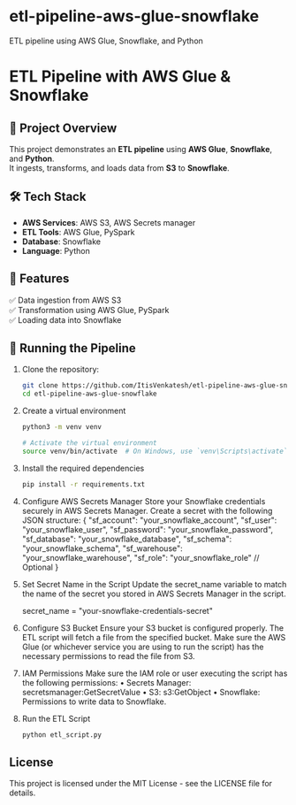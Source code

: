 # etl-pipeline-aws-glue-snowflake
ETL pipeline using AWS Glue, Snowflake, and Python
# ETL Pipeline with AWS Glue & Snowflake

## 🚀 Project Overview
This project demonstrates an **ETL pipeline** using **AWS Glue**, **Snowflake**, and **Python**.  
It ingests, transforms, and loads data from **S3** to **Snowflake**.

## 🛠️ Tech Stack
- **AWS Services**: AWS S3, AWS Secrets manager
- **ETL Tools**: AWS Glue, PySpark
- **Database**: Snowflake
- **Language**: Python

## 📌 Features
✅ Data ingestion from AWS S3  
✅ Transformation using AWS Glue, PySpark  
✅ Loading data into Snowflake  

## 🚀 Running the Pipeline
1. Clone the repository:
    ``` bash
    git clone https://github.com/ItisVenkatesh/etl-pipeline-aws-glue-snowflake.git
    cd etl-pipeline-aws-glue-snowflake

2. Create a virtual environment
    ``` bash
    python3 -m venv venv

    # Activate the virtual environment
    source venv/bin/activate  # On Windows, use `venv\Scripts\activate`

3. Install the required dependencies
    ``` bash
    pip install -r requirements.txt

4. Configure AWS Secrets Manager
    Store your Snowflake credentials securely in AWS Secrets Manager. Create a secret with the following JSON structure:
    {
        "sf_account": "your_snowflake_account",
        "sf_user": "your_snowflake_user",
        "sf_password": "your_snowflake_password",
        "sf_database": "your_snowflake_database",
        "sf_schema": "your_snowflake_schema",
        "sf_warehouse": "your_snowflake_warehouse",
        "sf_role": "your_snowflake_role"  // Optional
    }

5. Set Secret Name in the Script
    Update the secret_name variable to match the name of the secret you stored in AWS Secrets Manager in the script.

    secret_name = "your-snowflake-credentials-secret"

6. Configure S3 Bucket
    Ensure your S3 bucket is configured properly. The ETL script will fetch a file from the specified bucket. Make sure the AWS Glue (or whichever service you are using to run the script) has the necessary permissions to read the file from S3.

7. IAM Permissions
    Make sure the IAM role or user executing the script has the following permissions:
	•	Secrets Manager:
	    secretsmanager:GetSecretValue
	•	S3:
	    s3:GetObject
	•	Snowflake:
	    Permissions to write data to Snowflake.

8. Run the ETL Script
    ``` bash
    python etl_script.py

## License

This project is licensed under the MIT License - see the LICENSE file for details.